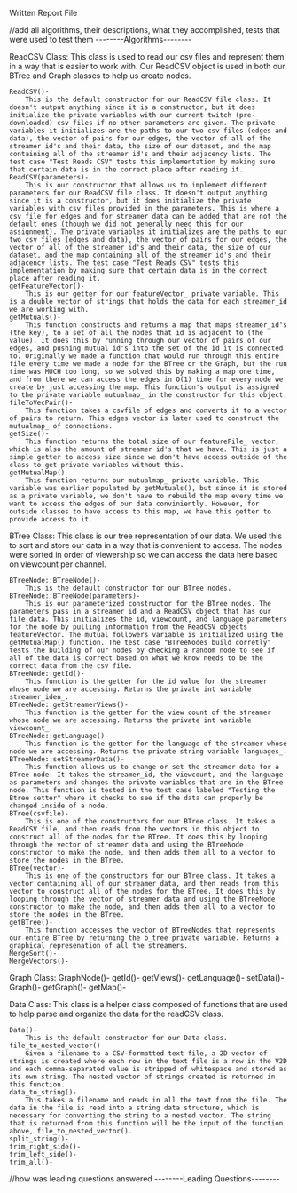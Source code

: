 Written Report File

//add all algorithms, their descriptions, what they accomplished, tests that were used to test them
--------Algorithms--------

ReadCSV Class:
    This class is used to read our csv files and represent them in a way that is easier to work with. Our ReadCSV object is used in both our BTree and Graph classes to help us create nodes.

    ReadCSV()-
        This is the default constructor for our ReadCSV file class. It doesn't output anything since it is a constructor, but it does initialize the private variables with our current twitch (pre-downloaded) csv files if no other parameters are given. The private variables it initializes are the paths to our two csv files (edges and data), the vector of pairs for our edges, the vector of all of the streamer id's and their data, the size of our dataset, and the map containing all of the streamer id's and their adjacency lists. The test case "Test Reads CSV" tests this implementation by making sure that certain data is in the correct place after reading it.
    ReadCSV(parameters)-
        This is our constructor that allows us to implement different parameters for our ReadCSV file class. It doesn't output anything since it is a constructor, but it does initialize the private variables with csv files provided in the parameters. This is where a csv file for edges and for streamer data can be added that are not the default ones (though we did not generally need this for our assignment). The private variables it initializes are the paths to our two csv files (edges and data), the vector of pairs for our edges, the vector of all of the streamer id's and their data, the size of our dataset, and the map containing all of the streamer id's and their adjacency lists. The test case "Test Reads CSV" tests this implementation by making sure that certain data is in the correct place after reading it.
    getFeatureVector()-
        This is our getter for our featureVector_ private variable. This is a double vector of strings that holds the data for each streamer_id we are working with.
    getMutuals()-
        This function constructs and returns a map that maps streamer_id's (the key), to a set of all the nodes that id is adjacent to (the value). It does this by running through our vector of pairs of our edges, and pushing mutual id's into the set of the id it is connected to. Originally we made a function that would run through this entire file every time we made a node for the BTree or the Graph, but the run time was MUCH too long, so we solved this by making a map one time, and from there we can access the edges in O(1) time for every node we create by just accessing the map. This function's output is assigned to the private variable mutualmap_ in the constructor for this object.
    fileToVecPair()-
        This function takes a csvfile of edges and converts it to a vector of pairs to return. This edges vector is later used to construct the mutualmap_ of connections.
    getSize()-
        This function returns the total size of our featureFile_ vector, which is also the amount of streamer id's that we have. This is just a simple getter to access size since we don't have access outside of the class to get private variables without this.
    getMutualMap()-
        This function returns our mutualmap_ private variable. This variable was earlier populated by getMutuals(), but since it is stored as a private variable, we don't have to rebuild the map every time we want to access the edges of our data conviniently. However, for outside classes to have access to this map, we have this getter to provide access to it.

BTree Class:
    This class is our tree representation of our data. We used this to sort and store our data in a way that is convenient to access. The nodes were sorted in order of viewership so we can access the data here based on viewcount per channel.

    BTreeNode::BTreeNode()-
        This is the default constructor for our BTree nodes. 
    BTreeNode::BTreeNode(parameters)-
        This is our parameterized constructor for the BTree nodes. The parameters pass in a streamer id and a ReadCSV object that has our file data. This initializes the id, viewcount, and language parameters for the node by pulling information from the ReadCSV objects featureVector. The mutual followers variable is initialized using the getMutualMap() function. The test case "BTreeNodes build corretly" tests the building of our nodes by checking a random node to see if all of the data is correct based on what we know needs to be the correct data from the csv file.
    BTreeNode::getId()-
        This function is the getter for the id value for the streamer whose node we are accessing. Returns the private int variable streamer_iden_.
    BTreeNode::getStreamerViews()-
        This function is the getter for the view count of the streamer whose node we are accessing. Returns the private int variable viewcount_.
    BTreeNode::getLanguage()-
        This function is the getter for the language of the streamer whose node we are accessing. Returns the private string variable languages_.
    BTreeNode::setStreamerData()-
        This function allows us to change or set the streamer data for a BTree node. It takes the streamer_id, the viewcount, and the language as parameters and changes the private variables that are in the BTree node. This function is tested in the test case labeled "Testing the Btree setter" where it checks to see if the data can properly be changed inside of a node.
    BTree(csvfile)-
        This is one of the constructors for our BTree class. It takes a ReadCSV file, and then reads from the vectors in this object to construct all of the nodes for the BTree. It does this by looping through the vector of streamer data and using the BTreeNode constructor to make the node, and then adds them all to a vector to store the nodes in the BTree.
    BTree(vector)-
        This is one of the constructors for our BTree class. It takes a vector containing all of our streamer data, and then reads from this vector to construct all of the nodes for the BTree. It does this by looping through the vector of streamer data and using the BTreeNode constructor to make the node, and then adds them all to a vector to store the nodes in the BTree.
    getBTree()-
        This function accesses the vector of BTreeNodes that represents our entire BTree by returning the b_tree private variable. Returns a graphical represenation of all the streamers.
    MergeSort()-
    MergeVectors()-

Graph Class:
    GraphNode()-
    getId()-
    getViews()-
    getLanguage()-
    setData()-
    Graph()-
    getGraph()-
    getMap()-

Data Class:
    This class is a helper class composed of functions that are used to help parse and organize the data for the readCSV class. 

    Data()- 
        This is the default constructor for our Data class. 
    file_to_nested_vector()- 
        Given a filename to a CSV-formatted text file, a 2D vector of strings is created where each row in the text file is a row in the V2D and each comma-separated value is stripped of whitespace and stored as its own string. The nested vector of strings created is returned in this function.
    data_to_string()-
        This takes a filename and reads in all the text from the file. The data in the file is read into a string data structure, which is necessary for converting the string to a nested vector. The string that is returned from this function will be the input of the function above, file_to_nested_vector().
    split_string()-
    trim_right_side()-
    trim_left_side()-
    trim_all()-


//how was leading questions answered
--------Leading Questions--------